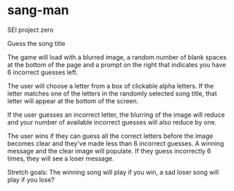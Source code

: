 # sang-man
SEI project zero

Guess the song title

The game will load with a blurred image, a random number of blank spaces at the bottom of the page and a prompt on the right that indicates you have 6 incorrect guesses left. 

The user will choose a letter from a box of clickable alpha letters. If the letter matches one of the letters in the randomly selected song title, that letter will appear at the bottom of the screen. 

If the user guesses an incorrect letter, the blurring of the image will reduce and your number of available incorrect guesses will also reduce by one. 

The user wins if they can guess all the correct letters before the image becomes clear and they've made less than 6 incorrect guesses. A winning message and the clear image will populate. If they guess incorrectly 6 times, they will see a loser message.



Stretch goals: 
The winning song will play if you win, a sad loser song will play if you lose?
